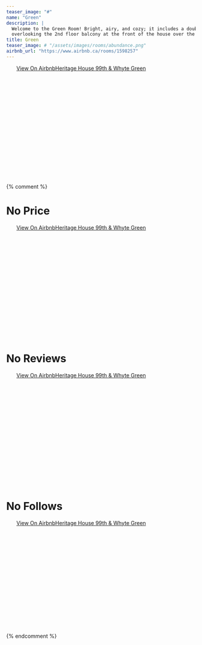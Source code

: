 ```yaml
---
teaser_image: "#"
name: "Green"
description: |
  Welcome to the Green Room! Bright, airy, and cozy; it includes a double bed,
  overlooking the 2nd floor balcony at the front of the house over the lobby.
title: Green
teaser_image: # "/assets/images/rooms/abundance.png"
airbnb_url: "https://www.airbnb.ca/rooms/1598257"
---
```


<div class="airbnb-embed-frame" data-id="1598257" data-view="home" style="width:450px;height:300px;margin:auto"><a href="https://www.airbnb.ca/rooms/1598257?s=51">View On Airbnb</a><a href="https://www.airbnb.ca/rooms/1598257?s=51" rel="nofollow">Heritage House 99th &amp; Whyte Green</a><script async="" src="https://www.airbnb.ca/embeddable/airbnb_jssdk"></script></div>

{% comment %}

# No Price
<div class="airbnb-embed-frame" data-id="1598257" data-view="home" data-hide-price="true" style="width:450px;height:300px;margin:auto"><a href="https://www.airbnb.ca/rooms/1598257?s=51">View On Airbnb</a><a href="https://www.airbnb.ca/rooms/1598257?s=51" rel="nofollow">Heritage House 99th &amp; Whyte Green</a><script async="" src="https://www.airbnb.ca/embeddable/airbnb_jssdk"></script></div>

# No Reviews
<div class="airbnb-embed-frame" data-id="1598257" data-view="home" data-hide-reviews="true" style="width:450px;height:300px;margin:auto"><a href="https://www.airbnb.ca/rooms/1598257?s=51">View On Airbnb</a><a href="https://www.airbnb.ca/rooms/1598257?s=51" rel="nofollow">Heritage House 99th &amp; Whyte Green</a><script async="" src="https://www.airbnb.ca/embeddable/airbnb_jssdk"></script></div>

# No Follows
<div class="airbnb-embed-frame" data-id="1598257" data-view="home" style="width:450px;height:300px;margin:auto"><a href="https://www.airbnb.ca/rooms/1598257?s=51" rel="nofollow">View On Airbnb</a><a href="https://www.airbnb.ca/rooms/1598257?s=51" rel="nofollow">Heritage House 99th &amp; Whyte Green</a><script async="" src="https://www.airbnb.ca/embeddable/airbnb_jssdk"></script></div>
{% endcomment %}
